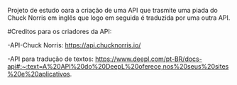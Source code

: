 Projeto de estudo oara a criação de uma API que trasmite uma piada do Chuck Norris em inglês que logo em seguida é traduzida por uma outra API.

#Creditos para os criadores da API:

  -API-Chuck Norris: https://api.chucknorris.io/
  
  -API para tradução de textos: https://www.deepl.com/pt-BR/docs-api#:~:text=A%20API%20do%20DeepL%20oferece,nos%20seus%20sites%20e%20aplicativos.
